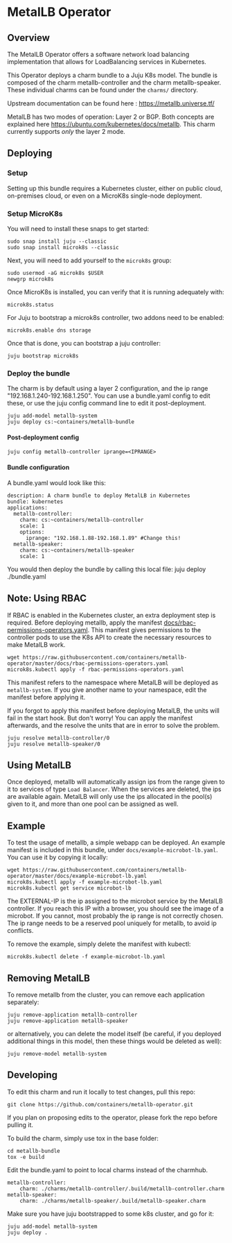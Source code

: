 # MetalLB Operator

## Overview

The MetalLB Operator offers a software network load balancing implementation that allows
for LoadBalancing services in Kubernetes.

This Operator deploys a charm bundle to a Juju K8s model. The bundle is composed of the 
charm metallb-controller and the charm metallb-speaker. These individual charms can be 
found under the `charms/` directory.

Upstream documentation can be found here : <https://metallb.universe.tf/>

MetalLB has two modes of operation: Layer 2 or BGP. Both concepts are explained here
https://ubuntu.com/kubernetes/docs/metallb. This charm currently supports *only* the
layer 2 mode.

## Deploying

### Setup

Setting up this bundle requires a Kubernetes cluster, either on public cloud,
on-premises cloud, or even on a MicroK8s single-node deployment. 

### Setup MicroK8s

You will need to install these snaps to get started:

    sudo snap install juju --classic
    sudo snap install microk8s --classic

Next, you will need to add yourself to the `microk8s` group:

    sudo usermod -aG microk8s $USER
    newgrp microk8s

Once MicroK8s is installed, you can verify that it is running adequately with:

    microk8s.status

For Juju to bootstrap a microk8s controller, two addons need to be enabled:

    microk8s.enable dns storage

Once that is done, you can bootstrap a juju controller:

    juju bootstrap microk8s

### Deploy the bundle

The charm is by default using a layer 2 configuration, and the ip range 
"192.168.1.240-192.168.1.250". You can use a bundle.yaml config to edit these,
or use the juju config command line to edit it post-deployment. 

    juju add-model metallb-system
    juju deploy cs:~containers/metallb-bundle

#### Post-deployment config

    juju config metallb-controller iprange=<IPRANGE>

#### Bundle configuration

A bundle.yaml would look like this:
```
description: A charm bundle to deploy MetalLB in Kubernetes
bundle: kubernetes
applications:
  metallb-controller:
    charm: cs:~containers/metallb-controller
    scale: 1
    options:
      iprange: "192.168.1.88-192.168.1.89" #Change this!
  metallb-speaker:
    charm: cs:~containers/metallb-speaker
    scale: 1
```
You would then deploy the bundle by calling this local file:
    juju deploy ./bundle.yaml

## Note: Using RBAC

If RBAC is enabled in the Kubernetes cluster, an extra deployment
step is required. Before deploying metallb, apply the manifest 
[docs/rbac-permissions-operators.yaml](https://raw.githubusercontent.com/containers/metallb-operator/master/docs/rbac-permissions-operators.yaml). This manifest gives permissions
to the controller pods to use the K8s API to create the necessary resources
to make MetalLB work.

    wget https://raw.githubusercontent.com/containers/metallb-operator/master/docs/rbac-permissions-operators.yaml
    microk8s.kubectl apply -f rbac-permissions-operators.yaml

This manifest refers to the namespace where MetalLB will be deployed as 
`metallb-system`. If you give another name to your namespace, edit the manifest
before applying it.

If you forgot to apply this manifest before deploying MetalLB, the units will
fail in the start hook. But don't worry! You can apply the manifest afterwards,
and the resolve the units that are in error to solve the problem.

    juju resolve metallb-controller/0
    juju resolve metallb-speaker/0

## Using MetalLB

Once deployed, metallb will automatically assign ips from the range given to it
to services of type `Load Balancer`. When the services are deleted, the ips are
available again. MetalLB will only use the ips allocated in the pool(s) given to
it, and more than one pool can be assigned as well. 

## Example

To test the usage of metallb, a simple webapp can be deployed. 
An example manifest is included in this bundle, under `docs/example-microbot-lb.yaml`.
You can use it by copying it locally:

    wget https://raw.githubusercontent.com/containers/metallb-operator/master/docs/example-microbot-lb.yaml
    microk8s.kubectl apply -f example-microbot-lb.yaml
    microk8s.kubectl get service microbot-lb

The EXTERNAL-IP is the ip assigned to the microbot service by the MetalLB controller. 
If you reach this IP with a browser, you should see the image of a microbot. If you
cannot, most probably the ip range is not correctly chosen. The ip range needs to
be a reserved pool uniquely for metallb, to avoid ip conflicts. 

To remove the example, simply delete the manifest with kubectl:

    microk8s.kubectl delete -f example-microbot-lb.yaml

## Removing MetalLB

To remove metallb from the cluster, you can remove each application separately:

    juju remove-application metallb-controller
    juju remove-application metallb-speaker

or alternatively, you can delete the model itself (be careful, if you deployed 
additional things in this model, then these things would be deleted as well):

    juju remove-model metallb-system

## Developing

To edit this charm and run it locally to test changes, pull this repo:

    git clone https://github.com/containers/metallb-operator.git

If you plan on proposing edits to the operator, please fork the repo
before pulling it.

To build the charm, simply use tox in the base folder:

    cd metallb-bundle
    tox -e build

Edit the bundle.yaml to point to local charms instead of the charmhub.

    metallb-controller:
        charm: ./charms/metallb-controller/.build/metallb-controller.charm
    metallb-speaker:
        charm: ./charms/metallb-speaker/.build/metallb-speaker.charm

Make sure you have juju bootstrapped to some k8s cluster, and go for it:

    juju add-model metallb-system
    juju deploy .
